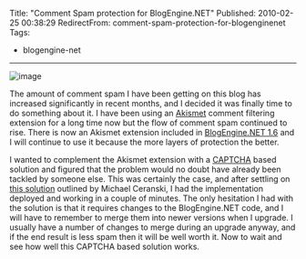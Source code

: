 Title: "Comment Spam protection for BlogEngine.NET"
Published: 2010-02-25 00:38:29
RedirectFrom: comment-spam-protection-for-blogenginenet
Tags:
  - blogengine-net
---
![image](/posts/images/No-spam.png "image") 

The amount of comment spam I have been getting on this blog has increased significantly in recent months, and I decided it was finally time to do something about it. I have been using an [Akismet](http://akismet.com/) comment filtering extension for a long time now but the flow of comment spam continued to rise. There is now an Akismet extension included in [BlogEngine.NET 1.6](http://www.dotnetblogengine.net/post/BlogEngineNET-16-is-Released.aspx) and I will continue to use it because the more layers of protection the better.

I wanted to complement the Akismet extension with a [CAPTCHA](http://en.wikipedia.org/wiki/CAPTCHA) based solution and figured that the problem would no doubt have already been tackled by someone else. This was certainly the case, and after settling on [this solution](http://www.codecapers.com/post/How-to-Block-Spam-Comments-in-BlogEngineNET.aspx) outlined by Michael Ceranski, I had the implementation deployed and working in a couple of minutes. The only hesitation I had with the solution is that it requires changes to the BlogEngine.NET code, and I will have to remember to merge them into newer versions when I upgrade. I usually have a number of changes to merge during an upgrade anyway, and if the end result is less spam then it will be well worth it. Now to wait and see how well this CAPTCHA based solution works.

